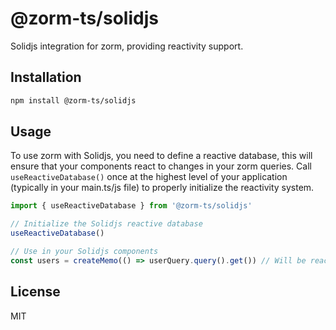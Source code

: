 # @zorm-ts/solidjs

Solidjs integration for zorm, providing reactivity support.

## Installation

```bash
npm install @zorm-ts/solidjs
```

## Usage

To use zorm with Solidjs, you need to define a reactive database, this will ensure that your components react to changes in your zorm queries. Call `useReactiveDatabase()` once at the highest level of your application (typically in your main.ts/js file) to properly initialize the reactivity system.

```typescript
import { useReactiveDatabase } from '@zorm-ts/solidjs'

// Initialize the Solidjs reactive database
useReactiveDatabase()

// Use in your Solidjs components
const users = createMemo(() => userQuery.query().get()) // Will be reactive!
```

## License

MIT
